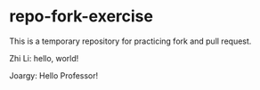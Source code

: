 # repo-fork-exercise
This is a temporary repository for practicing fork and pull request.


Zhi Li: hello, world!

Joargy: Hello Professor!